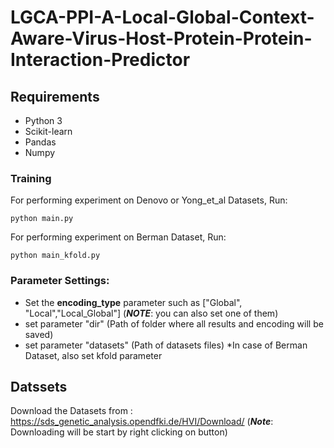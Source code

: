 # LGCA-PPI-A-Local-Global-Context-Aware-Virus-Host-Protein-Protein-Interaction-Predictor

## Requirements
* Python 3
* Scikit-learn
* Pandas
* Numpy

### Training

For performing experiment on Denovo or Yong_et_al Datasets, Run:

    python main.py


For performing experiment on Berman Dataset, Run:

    python main_kfold.py


### Parameter Settings:
* Set the **encoding_type** parameter such as ["Global", "Local","Local_Global"] (***NOTE***: you can also set one of them)
* set parameter "dir" (Path of folder where all results and encoding will be saved)
* set parameter "datasets" (Path of datasets files)
*In case of Berman Dataset, also set kfold parameter

## Datssets
Download the Datasets from :
https://sds_genetic_analysis.opendfki.de/HVI/Download/ (***Note***: Downloading will be start by right clicking on button)
